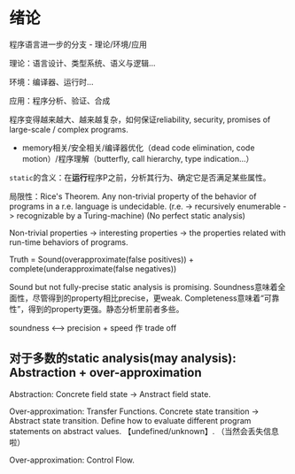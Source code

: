 # 绪论

程序语言进一步的分支 - 理论/环境/应用

理论：语言设计、类型系统、语义与逻辑...

环境：编译器、运行时...

应用：程序分析、验证、合成

程序变得越来越大、越来越复杂，如何保证reliability, security, promises of large-scale / complex programs.

- memory相关/安全相关/编译器优化（dead code elimination, code motion）/程序理解（butterfly, call hierarchy, type indication...）

`static`的含义：在**运行**程序P之前，分析其行为、确定它是否满足某些属性。

局限性：Rice's Theorem. Any non-trivial property of the behavior of programs in a r.e. language is undecidable. (r.e. -> recursively enumerable -> recognizable by a Turing-machine) (No perfect static analysis)

Non-trivial properties -> interesting properties -> the properties related with run-time behaviors of programs.

Truth = Sound(overapproximate(false positives)) + complete(underapproximate(false negatives))

Sound but not fully-precise static analysis is promising. Soundness意味着全面性，尽管得到的property相比precise，更weak. Completeness意味着“可靠性”，得到的property更强。静态分析里前者多些。

soundness <--> precision + speed 作 trade off

## 对于多数的static analysis(may analysis): Abstraction + over-approximation

Abstraction: Concrete field state -> Anstract field state. 

Over-approximation: Transfer Functions. Concrete state transition -> Abstract state transition. Define how to evaluate different program statements on abstract values. 【undefined/unknown】. （当然会丢失信息啦）

Over-approximation: Control Flow.


